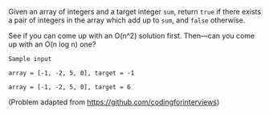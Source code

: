Given an array of integers and a target integer `sum`, return `true` if there exists a pair of integers in the array which add up to `sum`, and `false` otherwise.

See if you can come up with an O(n^2) solution first. Then—can you come up with an O(n log n) one?

`Sample input`

`array = [-1, -2, 5, 0], target = -1`

`array = [-1, -2, 5, 0], target = 6`

(Problem adapted from https://github.com/codingforinterviews)
